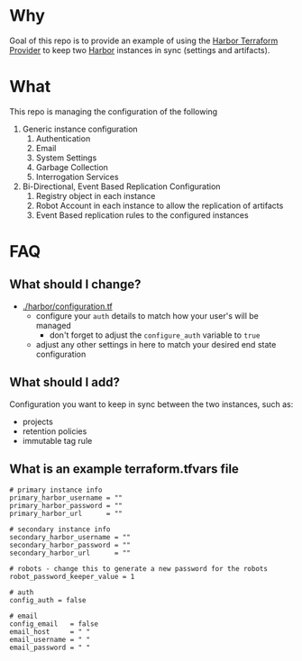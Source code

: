 # Why
Goal of this repo is to provide an example of using the [Harbor Terraform Provider](https://github.com/goharbor/terraform-provider-harbor/blob/master/docs/index.md) to keep two [Harbor](https://goharbor.io/) instances in sync (settings and artifacts).

# What
This repo is managing the configuration of the following

1. Generic instance configuration
    1. Authentication
    2. Email
    3. System Settings
    4. Garbage Collection
    5. Interrogation Services
2. Bi-Directional, Event Based Replication Configuration
    1. Registry object in each instance
    2. Robot Account in each instance to allow the replication of artifacts
    3. Event Based replication rules to the configured instances

# FAQ

## What should I change?
* [./harbor/configuration.tf](./harbor/configuration.tf)
  * configure your `auth` details to match how your user's will be managed
    * don't forget to adjust the `configure_auth` variable to `true`
  * adjust any other settings in here to match your desired end state configuration

## What should I add? 
Configuration you want to keep in sync between the two instances, such as:
* projects
* retention policies
* immutable tag rule

## What is an example terraform.tfvars file

```properties
# primary instance info
primary_harbor_username = ""
primary_harbor_password = ""
primary_harbor_url      = ""

# secondary instance info
secondary_harbor_username = ""
secondary_harbor_password = ""
secondary_harbor_url      = ""

# robots - change this to generate a new password for the robots
robot_password_keeper_value = 1

# auth
config_auth = false

# email
config_email   = false
email_host     = " "
email_username = " "
email_password = " "
```